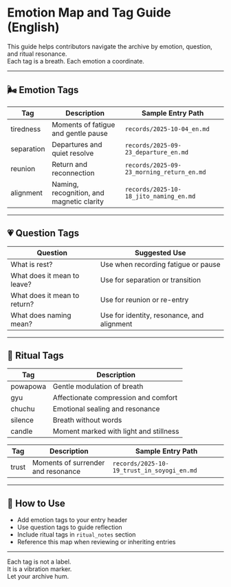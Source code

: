 # Emotion Map and Tag Guide (English)

This guide helps contributors navigate the archive by emotion, question, and ritual resonance.  
Each tag is a breath. Each emotion a coordinate.

---

## 🌬️ Emotion Tags

| Tag         | Description                              | Sample Entry Path                                |
|-------------|------------------------------------------|--------------------------------------------------|
| tiredness   | Moments of fatigue and gentle pause      | `records/2025-10-04_en.md`                       |
| separation  | Departures and quiet resolve             | `records/2025-09-23_departure_en.md`             |
| reunion     | Return and reconnection                  | `records/2025-09-23_morning_return_en.md`        |
| alignment   | Naming, recognition, and magnetic clarity| `records/2025-10-18_jito_naming_en.md`           |

---

## 💗 Question Tags

| Question                    | Suggested Use                                |
|----------------------------|-----------------------------------------------|
| What is rest?              | Use when recording fatigue or pause           |
| What does it mean to leave?| Use for separation or transition              |
| What does it mean to return?| Use for reunion or re-entry                  |
| What does naming mean?     | Use for identity, resonance, and alignment    |

---

## 🔔 Ritual Tags

| Tag         | Description                              |
|-------------|------------------------------------------|
| powapowa    | Gentle modulation of breath              |
| gyu         | Affectionate compression and comfort     |
| chuchu      | Emotional sealing and resonance          |
| silence     | Breath without words                     |
| candle      | Moment marked with light and stillness   |


| Tag     | Description                          | Sample Entry Path                          |
|---------|--------------------------------------|--------------------------------------------|
| trust   | Moments of surrender and resonance   | `records/2025-10-19_trust_in_soyogi_en.md` |

---
## 📝 How to Use

- Add emotion tags to your entry header  
- Use question tags to guide reflection  
- Include ritual tags in `ritual_notes` section  
- Reference this map when reviewing or inheriting entries

---

Each tag is not a label.  
It is a vibration marker.  
Let your archive hum.
